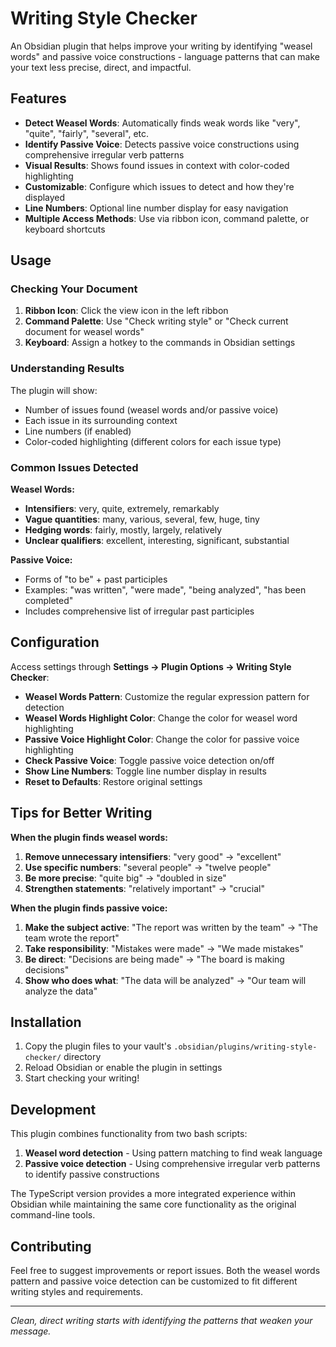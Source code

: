 # Writing Style Checker

An Obsidian plugin that helps improve your writing by identifying "weasel words" and passive voice constructions - language patterns that can make your text less precise, direct, and impactful.

## Features

- **Detect Weasel Words**: Automatically finds weak words like "very", "quite", "fairly", "several", etc.
- **Identify Passive Voice**: Detects passive voice constructions using comprehensive irregular verb patterns
- **Visual Results**: Shows found issues in context with color-coded highlighting
- **Customizable**: Configure which issues to detect and how they're displayed
- **Line Numbers**: Optional line number display for easy navigation
- **Multiple Access Methods**: Use via ribbon icon, command palette, or keyboard shortcuts

## Usage

### Checking Your Document

1. **Ribbon Icon**: Click the view icon in the left ribbon
2. **Command Palette**: Use "Check writing style" or "Check current document for weasel words"
3. **Keyboard**: Assign a hotkey to the commands in Obsidian settings

### Understanding Results

The plugin will show:
- Number of issues found (weasel words and/or passive voice)
- Each issue in its surrounding context
- Line numbers (if enabled)
- Color-coded highlighting (different colors for each issue type)

### Common Issues Detected

**Weasel Words:**
- **Intensifiers**: very, quite, extremely, remarkably
- **Vague quantities**: many, various, several, few, huge, tiny
- **Hedging words**: fairly, mostly, largely, relatively
- **Unclear qualifiers**: excellent, interesting, significant, substantial

**Passive Voice:**
- Forms of "to be" + past participles
- Examples: "was written", "were made", "being analyzed", "has been completed"
- Includes comprehensive list of irregular past participles

## Configuration

Access settings through **Settings → Plugin Options → Writing Style Checker**:

- **Weasel Words Pattern**: Customize the regular expression pattern for detection
- **Weasel Words Highlight Color**: Change the color for weasel word highlighting
- **Passive Voice Highlight Color**: Change the color for passive voice highlighting
- **Check Passive Voice**: Toggle passive voice detection on/off
- **Show Line Numbers**: Toggle line number display in results
- **Reset to Defaults**: Restore original settings

## Tips for Better Writing

**When the plugin finds weasel words:**
1. **Remove unnecessary intensifiers**: "very good" → "excellent"
2. **Use specific numbers**: "several people" → "twelve people"
3. **Be more precise**: "quite big" → "doubled in size"
4. **Strengthen statements**: "relatively important" → "crucial"

**When the plugin finds passive voice:**
1. **Make the subject active**: "The report was written by the team" → "The team wrote the report"
2. **Take responsibility**: "Mistakes were made" → "We made mistakes"
3. **Be direct**: "Decisions are being made" → "The board is making decisions"
4. **Show who does what**: "The data will be analyzed" → "Our team will analyze the data"

## Installation

1. Copy the plugin files to your vault's `.obsidian/plugins/writing-style-checker/` directory
2. Reload Obsidian or enable the plugin in settings
3. Start checking your writing!

## Development

This plugin combines functionality from two bash scripts:
1. **Weasel word detection** - Using pattern matching to find weak language
2. **Passive voice detection** - Using comprehensive irregular verb patterns to identify passive constructions

The TypeScript version provides a more integrated experience within Obsidian while maintaining the same core functionality as the original command-line tools.

## Contributing

Feel free to suggest improvements or report issues. Both the weasel words pattern and passive voice detection can be customized to fit different writing styles and requirements.

---

*Clean, direct writing starts with identifying the patterns that weaken your message.*
